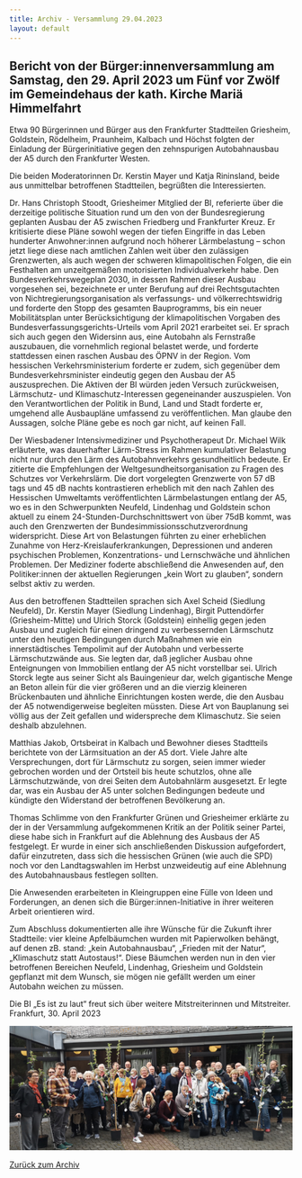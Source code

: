 ```yaml
---
title: Archiv - Versammlung 29.04.2023
layout: default
---
```

## Bericht von der Bürger:innenversammlung am Samstag, den 29. April 2023 um Fünf vor Zwölf im Gemeindehaus der kath. Kirche Mariä Himmelfahrt

Etwa 90 Bürgerinnen und Bürger aus den Frankfurter Stadtteilen Griesheim, Goldstein, Rödelheim, Praunheim, Kalbach und Höchst folgten der Einladung der Bürgerinitiative gegen den zehnspurigen Autobahnausbau der A5 durch den Frankfurter Westen.

Die beiden Moderatorinnen Dr. Kerstin Mayer und Katja Rininsland, beide aus unmittelbar betroffenen Stadtteilen, begrüßten die Interessierten.

Dr. Hans Christoph Stoodt, Griesheimer Mitglied der BI, referierte über die derzeitige politische Situation rund um den von der Bundesregierung geplanten Ausbau der A5 zwischen Friedberg und Frankfurter Kreuz. Er kritisierte diese Pläne sowohl wegen der tiefen Eingriffe in das Leben hunderter Anwohner:innen aufgrund noch höherer Lärmbelastung – schon jetzt liege diese nach amtlichen Zahlen weit über den zulässigen Grenzwerten, als auch wegen der schweren klimapolitischen Folgen, die ein Festhalten am unzeitgemäßen motorisierten Individualverkehr habe. Den Bundesverkehrswegeplan 2030, in dessen Rahmen dieser Ausbau vorgesehen sei, bezeichnete er unter Berufung auf drei Rechtsgutachten von Nichtregierungsorganisation als verfassungs- und völkerrechtswidrig und forderte den Stopp des gesamten Bauprogramms, bis ein neuer Mobilitätsplan unter Berücksichtigung der klimapolitischen Vorgaben des Bundesverfassungsgerichts-Urteils vom April 2021 erarbeitet sei. Er sprach sich auch gegen den Widersinn aus, eine Autobahn als Fernstraße auszubauen, die vornehmlich regional belastet werde, und forderte stattdessen einen raschen Ausbau des ÖPNV in der Region. Vom hessischen Verkehrsministerium forderte er zudem, sich gegenüber dem Bundesverkehrsminister eindeutig gegen den Ausbau der A5 auszusprechen. Die Aktiven der BI würden jeden Versuch zurückweisen, Lärmschutz- und Klimaschutz-Interessen gegeneinander auszuspielen. Von den Verantwortlichen der Politik in Bund, Land und Stadt forderte er, umgehend alle Ausbaupläne umfassend zu veröffentlichen. Man glaube den Aussagen, solche Pläne gebe es noch gar nicht, auf keinen Fall.

Der Wiesbadener Intensivmediziner und Psychotherapeut Dr. Michael Wilk erläuterte, was dauerhafter Lärm-Stress im Rahmen kumulativer Belastung nicht nur durch den Lärm des Autobahnverkehrs gesundheitlich bedeute. Er zitierte die Empfehlungen der Weltgesundheitsorganisation zu Fragen des Schutzes vor Verkehrslärm. Die dort vorgelegten Grenzwerte von 57 dB tags und 45 dB nachts kontrastieren erheblich mit den nach Zahlen des Hessischen Umweltamts veröffentlichten Lärmbelastungen entlang der A5, wo es in den Schwerpunkten  Neufeld, Lindenhag und Goldstein schon aktuell zu einem 24-Stunden-Durchschnittswert von über 75dB kommt, was auch den Grenzwerten der Bundesimmissionsschutzverordnung widerspricht. Diese Art von Belastungen führten zu einer erheblichen Zunahme von Herz-Kreislauferkrankungen, Depressionen und anderen psychischen Problemen, Konzentrations- und Lernschwäche und ähnlichen Problemen. Der Mediziner foderte abschließend die Anwesenden auf, den Politiker:innen der aktuellen Regierungen „kein Wort zu glauben“, sondern selbst aktiv zu werden.  

Aus den betroffenen Stadtteilen sprachen sich Axel Scheid (Siedlung Neufeld), Dr. Kerstin Mayer (Siedlung Lindenhag), Birgit Puttendörfer (Griesheim-Mitte) und Ulrich Storck (Goldstein) einhellig gegen jeden Ausbau und zugleich für einen dringend zu verbessernden Lärmschutz unter den heutigen Bedingungen durch Maßnahmen wie ein innerstädtisches Tempolimit auf der Autobahn und verbesserte Lärmschutzwände aus. Sie legten dar, daß jeglicher Ausbau ohne Enteignungen von Immobilien entlang der A5 nicht vorstellbar sei. Ulrich Storck legte aus seiner Sicht als Bauingenieur dar, welch gigantische Menge an Beton allein für die vier größeren und an die vierzig kleineren  Brückenbauten und ähnliche Einrichtungen kosten werde, die den Ausbau der A5 notwendigerweise begleiten müssten. Diese Art von Bauplanung sei völlig aus der Zeit gefallen und widerspreche dem Klimaschutz. Sie seien deshalb abzulehnen.

Matthias Jakob, Ortsbeirat in Kalbach und Bewohner dieses Stadtteils berichtete von der Lärmsituation an der A5 dort. Viele Jahre alte Versprechungen, dort für Lärmschutz zu sorgen, seien immer wieder gebrochen worden und der Ortsteil bis heute schutzlos, ohne alle Lärmschutzwände, von drei Seiten dem Autobahnlärm ausgesetzt. Er legte dar, was ein Ausbau der A5 unter solchen Bedingungen bedeute und kündigte den Widerstand der betroffenen Bevölkerung an.

Thomas Schlimme von den Frankfurter Grünen und Griesheimer erklärte zu der in der  Versammlung aufgekommenen Kritik an der Politik seiner Partei, diese habe sich in Frankfurt auf die Ablehnung des Ausbaus der A5 festgelegt. Er wurde in einer sich anschließenden Diskussion aufgefordert, dafür einzutreten, dass sich die hessischen Grünen (wie auch die SPD) noch vor den Landtagswahlen im Herbst unzweideutig auf eine Ablehnung des Autobahnausbaus festlegen sollten.

Die Anwesenden erarbeiteten in Kleingruppen eine Fülle von Ideen und Forderungen, an denen sich die Bürger:innen-Initiative in ihrer weiteren Arbeit orientieren wird. 

Zum Abschluss dokumentierten alle ihre Wünsche für die Zukunft ihrer Stadtteile: vier kleine Apfelbäumchen wurden mit Papierwolken behängt, auf denen zB. stand: „kein Autobahnausbau“, „Frieden mit der Natur“, „Klimaschutz statt Autostaus!“. 
Diese Bäumchen werden nun in den vier betroffenen Bereichen Neufeld, Lindenhag, Griesheim und Goldstein gepflanzt mit dem Wunsch, sie mögen nie gefällt werden um einer Autobahn weichen zu müssen.

Die BI „Es ist zu laut“ freut sich über weitere Mitstreiterinnen und Mitstreiter.
Frankfurt, 30. April 2023

![nach der Bürger:innenversammlung](/assets/img/Gruppenfoto_BI.jpg)

[Zurück zum Archiv](../archiv.md)